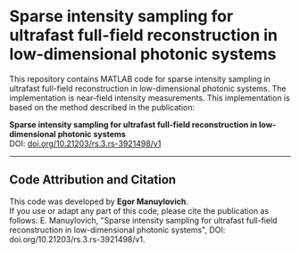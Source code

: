 # Sparse intensity sampling for ultrafast full-field reconstruction in low-dimensional photonic systems

This repository contains MATLAB code for sparse intensity sampling in ultrafast full-field reconstruction in low-dimensional photonic systems. The implementation is near-field intensity measurements. This implementation is based on the method described in the publication:

**Sparse intensity sampling for ultrafast full-field reconstruction in low-dimensional photonic systems**  
DOI: [doi.org/10.21203/rs.3.rs-3921498/v1](https://doi.org/10.21203/rs.3.rs-3921498/v1)

---

## Code Attribution and Citation

This code was developed by **Egor Manuylovich**.  
If you use or adapt any part of this code, please cite the publication as follows:
E. Manuylovich, "Sparse intensity sampling for ultrafast full-field reconstruction in low-dimensional photonic systems", DOI: doi.org/10.21203/rs.3.rs-3921498/v1.
